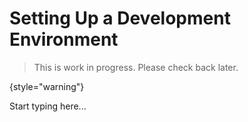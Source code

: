 # Setting Up a Development Environment

> This is work in progress. Please check back later.
> 
{style="warning"}

Start typing here...